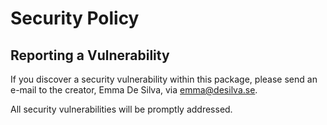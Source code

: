 # Security Policy

## Reporting a Vulnerability

If you discover a security vulnerability within this package, please send an e-mail to the creator, Emma De Silva, via emma@desilva.se.

All security vulnerabilities will be promptly addressed.
